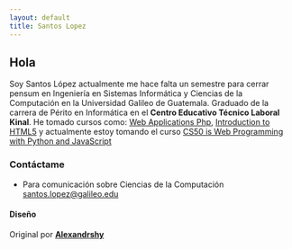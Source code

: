 ```yaml
---
layout: default
title: Santos Lopez
---
```

## **Hola**
Soy Santos L&oacute;pez actualmente me hace falta un semestre para cerrar pensum en Ingenier&iacute;a en Sistemas Inform&aacute;tica y Ciencias de la Computaci&oacute;n en la Universidad Galileo de Guatemala. Graduado de la carrera de P&eacute;rito en Inform&aacute;tica en el **Centro Educativo T&eacute;cnico Laboral Kinal**.
He tomado cursos como: [Web Applications Php](https://coursera.org/learn/web-applications-php), [Introduction to HTML5](https://es.coursera.org/learn/html)
y actualmente estoy tomando el curso [CS50 is Web Programming with Python and JavaScript](https://cs50.harvard.edu/web/2020/)
&nbsp;

### **Cont&aacute;ctame**
- Para comunicaci&oacute;n sobre Ciencias de la Computaci&oacute;n <santos.lopez@galileo.edu>

#### **Diseño**
Original por **[Alexandrshy](https://github.com/Alexandrshy/widgets/tree/master/assets_2)**<br>
